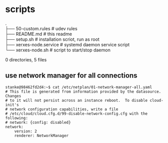 # scripts

.<br>
├── 50-custom.rules # udev rules<br>
├── README.md # this readme<br>
├── setup.sh # installation scriot, run as root<br>
├── xerxes-node.service # systemd daemon service script<br>
└── xerxes-node.sh # script to start/stop daemon<br>

0 directories, 5 files

## use network manager for all connections
```shell
stanke@98462fd2d4:~$ cat /etc/netplan/01-network-manager-all.yaml 
# This file is generated from information provided by the datasource.  Changes
# to it will not persist across an instance reboot.  To disable cloud-init's
# network configuration capabilities, write a file
# /etc/cloud/cloud.cfg.d/99-disable-network-config.cfg with the following:
# network: {config: disabled}
network:
    version: 2
    renderer: NetworkManager
```
